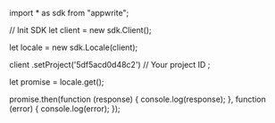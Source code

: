 import * as sdk from "appwrite";

// Init SDK
let client = new sdk.Client();

let locale = new sdk.Locale(client);

client
    .setProject('5df5acd0d48c2') // Your project ID
;

let promise = locale.get();

promise.then(function (response) {
    console.log(response);
}, function (error) {
    console.log(error);
});